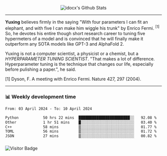 <div align="center">
    <img align="center" src="https://github-readme-stats.vercel.app/api?username=idocx&show_icons=true&count_private=true&hide_border=true" alt="idocx's Github Stats"></img>
</div>

---

**Yuxing** believes firmly in the saying "With four parameters I can fit an elephant, and with five I can make him wiggle his trunk" by Enrico Fermi. <sup>[1]</sup> So, he devotes his entire though short research career to tuning five hypermeters of a model and is convinced that he will finally make it outperform any SOTA models like GPT-3 and AlphaFold 2.

Yuxing is not a computer scientist, a physicist or a chemist, but a *HYPERPARAMETER TUNING SCIENTIST*. "That makes a lot of difference. Hyperparameter tuning is the technique that changes our life, especially before pulishing a paper.", he said.

[1] Dyson, F. A meeting with Enrico Fermi. Nature 427, 297 (2004).


---

### 📊 Weekly development time
<!--START_SECTION:waka-->

```txt
From: 03 April 2024 - To: 10 April 2024

Python           50 hrs 22 mins  ███████████████████████░░   92.08 %
Other            1 hr 51 mins    █░░░░░░░░░░░░░░░░░░░░░░░░   03.40 %
C++              58 mins         ▒░░░░░░░░░░░░░░░░░░░░░░░░   01.77 %
TOML             56 mins         ▒░░░░░░░░░░░░░░░░░░░░░░░░   01.72 %
JSON             27 mins         ▒░░░░░░░░░░░░░░░░░░░░░░░░   00.82 %
```

<!--END_SECTION:waka-->

### 

![Visitor Badge](https://visitor-badge.laobi.icu/badge?page_id=idocx.idocx)